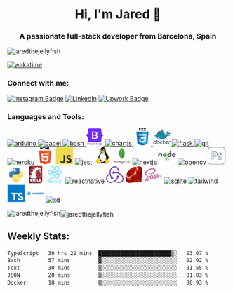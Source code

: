 <h1 align="center">Hi, I'm Jared 👋</h1>
<h3 align="center">A passionate full-stack developer from Barcelona, Spain</h3>

<p align="left"> <img src="https://komarev.com/ghpvc/?username=jaredthejellyfish&label=Profile%20views&color=0e75b6&style=flat" alt="jaredthejellyfish" /> </p>

[![wakatime](https://wakatime.com/badge/user/61cabc84-7492-4f6a-b301-5bbbdd324bc5.svg)](https://wakatime.com/@61cabc84-7492-4f6a-b301-5bbbdd324bc5)

<h3 align="left">Connect with me:</h3>
<p align="left">

[![Instagram Badge](https://img.shields.io/badge/-photoniks__-purple?style=flat-square&logo=instagram&logoColor=white&link=https://instagram.com/photoniks_/)](https://instagram.com/photoniks_)
[![LinkedIn](https://img.shields.io/badge/-LinkedIn-darkblue?style=flat-square&logo=linkedin&logoColor=white&link=https://www.linkedin.com/in/gerard-almenara/)](https://www.linkedin.com/in/gerard-almenara/)
[![Upwork Badge](https://img.shields.io/badge/-@bird__ger-black?style=flat-square&labelColor=000&logo=x&link=https://twitter.com/bird_ger)](https://twitter.com/bird_ger)
</p>


<h3 align="left">Languages and Tools:</h3>
<p align="left"> <a href="https://www.arduino.cc/" target="_blank" rel="noreferrer"> <img src="https://cdn.worldvectorlogo.com/logos/arduino-1.svg" alt="arduino" width="40" height="40"/> </a> <a href="https://babeljs.io/" target="_blank" rel="noreferrer"> <img src="https://github.com/babel/logo/blob/master/babel.png?raw=true" alt="babel" width="40" height="30"/> </a> <a href="https://www.gnu.org/software/bash/" target="_blank" rel="noreferrer"> <img src="https://www.vectorlogo.zone/logos/gnu_bash/gnu_bash-icon.svg" alt="bash" width="40" height="40"/> </a> <a href="https://getbootstrap.com" target="_blank" rel="noreferrer"> <img src="https://raw.githubusercontent.com/devicons/devicon/master/icons/bootstrap/bootstrap-plain-wordmark.svg" alt="bootstrap" width="40" height="40"/> </a> <a href="https://www.chartjs.org" target="_blank" rel="noreferrer"> <img src="https://www.chartjs.org/media/logo-title.svg" alt="chartjs" width="40" height="40"/> </a> <a href="https://www.w3schools.com/css/" target="_blank" rel="noreferrer"> <img src="https://raw.githubusercontent.com/devicons/devicon/master/icons/css3/css3-original-wordmark.svg" alt="css3" width="40" height="40"/> </a> <a href="https://www.docker.com/" target="_blank" rel="noreferrer"> <img src="https://raw.githubusercontent.com/devicons/devicon/master/icons/docker/docker-original-wordmark.svg" alt="docker" width="40" height="40"/> </a> <a href="https://flask.palletsprojects.com/" target="_blank" rel="noreferrer"> <img src="https://www.vectorlogo.zone/logos/pocoo_flask/pocoo_flask-icon.svg" alt="flask" width="40" height="40"/> </a> <a href="https://git-scm.com/" target="_blank" rel="noreferrer"> <img src="https://www.vectorlogo.zone/logos/git-scm/git-scm-icon.svg" alt="git" width="40" height="40"/> </a> <a href="https://heroku.com" target="_blank" rel="noreferrer"> <img src="https://www.vectorlogo.zone/logos/heroku/heroku-icon.svg" alt="heroku" width="40" height="40"/> </a> <a href="https://www.w3.org/html/" target="_blank" rel="noreferrer"> <img src="https://raw.githubusercontent.com/devicons/devicon/master/icons/html5/html5-original-wordmark.svg" alt="html5" width="40" height="40"/> </a> <a href="https://developer.mozilla.org/en-US/docs/Web/JavaScript" target="_blank" rel="noreferrer"> <img src="https://raw.githubusercontent.com/devicons/devicon/master/icons/javascript/javascript-original.svg" alt="javascript" width="40" height="40"/> </a> <a href="https://jestjs.io" target="_blank" rel="noreferrer"> <img src="https://www.vectorlogo.zone/logos/jestjsio/jestjsio-icon.svg" alt="jest" width="40" height="40"/> </a> <a href="https://www.linux.org/" target="_blank" rel="noreferrer"> <img src="https://raw.githubusercontent.com/devicons/devicon/master/icons/linux/linux-original.svg" alt="linux" width="40" height="40"/> </a> <a href="https://www.mongodb.com/" target="_blank" rel="noreferrer"> <img src="https://raw.githubusercontent.com/devicons/devicon/master/icons/mongodb/mongodb-original-wordmark.svg" alt="mongodb" width="40" height="40"/> </a> <a href="https://nextjs.org/" target="_blank" rel="noreferrer"> <img src="https://imgs.search.brave.com/I_nW-x21BB6_TTk_xXuYVy5pZlaMfv0h4q35oqhrxvc/rs:fit:860:0:0/g:ce/aHR0cHM6Ly9zZWVr/bG9nby5jb20vaW1h/Z2VzL04vbmV4dC1q/cy1pY29uLWxvZ28t/RUUzMDJENURCRC1z/ZWVrbG9nby5jb20u/cG5n" alt="nextjs" width="40" height="40"/> </a> <a href="https://nodejs.org" target="_blank" rel="noreferrer"> <img src="https://raw.githubusercontent.com/devicons/devicon/master/icons/nodejs/nodejs-original-wordmark.svg" alt="nodejs" width="40" height="40"/> </a> <a href="https://opencv.org/" target="_blank" rel="noreferrer"> <img src="https://www.vectorlogo.zone/logos/opencv/opencv-icon.svg" alt="opencv" width="40" height="40"/> </a> <a href="https://www.photoshop.com/en" target="_blank" rel="noreferrer"> <img src="https://raw.githubusercontent.com/devicons/devicon/master/icons/photoshop/photoshop-line.svg" alt="photoshop" width="40" height="40"/> </a> <a href="https://www.python.org" target="_blank" rel="noreferrer"> <img src="https://raw.githubusercontent.com/devicons/devicon/master/icons/python/python-original.svg" alt="python" width="40" height="40"/> </a> <a href="https://rubyonrails.org" target="_blank" rel="noreferrer"> <img src="https://raw.githubusercontent.com/devicons/devicon/master/icons/rails/rails-original-wordmark.svg" alt="rails" width="40" height="40"/> </a> <a href="https://reactjs.org/" target="_blank" rel="noreferrer"> <img src="https://raw.githubusercontent.com/devicons/devicon/master/icons/react/react-original-wordmark.svg" alt="react" width="40" height="40"/> </a> <a href="https://reactnative.dev/" target="_blank" rel="noreferrer"> <img src="https://reactnative.dev/img/header_logo.svg" alt="reactnative" width="40" height="40"/> </a> <a href="https://redux.js.org" target="_blank" rel="noreferrer"> <img src="https://raw.githubusercontent.com/devicons/devicon/master/icons/redux/redux-original.svg" alt="redux" width="40" height="40"/> </a> <a href="https://www.ruby-lang.org/en/" target="_blank" rel="noreferrer"> <img src="https://raw.githubusercontent.com/devicons/devicon/master/icons/ruby/ruby-original.svg" alt="ruby" width="40" height="40"/> </a> <a href="https://sass-lang.com" target="_blank" rel="noreferrer"> <img src="https://raw.githubusercontent.com/devicons/devicon/master/icons/sass/sass-original.svg" alt="sass" width="40" height="40"/> </a> <a href="https://www.sqlite.org/" target="_blank" rel="noreferrer"> <img src="https://www.vectorlogo.zone/logos/sqlite/sqlite-icon.svg" alt="sqlite" width="40" height="40"/> </a> <a href="https://tailwindcss.com/" target="_blank" rel="noreferrer"> <img src="https://www.vectorlogo.zone/logos/tailwindcss/tailwindcss-icon.svg" alt="tailwind" width="40" height="40"/> </a> <a href="https://www.typescriptlang.org/" target="_blank" rel="noreferrer"> <img src="https://raw.githubusercontent.com/devicons/devicon/master/icons/typescript/typescript-original.svg" alt="typescript" width="40" height="40"/> </a> <a href="https://webpack.js.org" target="_blank" rel="noreferrer"> <img src="https://raw.githubusercontent.com/devicons/devicon/d00d0969292a6569d45b06d3f350f463a0107b0d/icons/webpack/webpack-original-wordmark.svg" alt="webpack" width="40" height="40"/> </a> <a href="https://www.adobe.com/products/xd.html" target="_blank" rel="noreferrer"> <img src="https://cdn.worldvectorlogo.com/logos/adobe-xd.svg" alt="xd" width="40" height="40"/> </a> </p>

<p><img align="left" src="https://github-readme-stats.vercel.app/api/top-langs?username=jaredthejellyfish&show_icons=true&locale=en&theme=radical&layout=compact&hide_border=true&langs_count=7" alt="jaredthejellyfish"></p>
<p><img align="center" src="https://github-readme-stats.vercel.app/api?username=jaredthejellyfish&show_icons=true&locale=en&theme=radical&hide_border=true&card_widt=300" alt="jaredthejellyfish" /></p>



<h2 align="left">Weekly Stats:</h2>


<!--START_SECTION:waka-->

```txt
TypeScript   30 hrs 22 mins  ███████████████████████▒░   93.07 %
Bash         57 mins         ▓░░░░░░░░░░░░░░░░░░░░░░░░   02.92 %
Text         30 mins         ▒░░░░░░░░░░░░░░░░░░░░░░░░   01.55 %
JSON         20 mins         ▒░░░░░░░░░░░░░░░░░░░░░░░░   01.03 %
Docker       18 mins         ▒░░░░░░░░░░░░░░░░░░░░░░░░   00.93 %
```

<!--END_SECTION:waka-->
